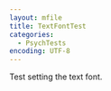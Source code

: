 ```yaml
---
layout: mfile
title: TextFontTest
categories:
  - PsychTests
encoding: UTF-8
---
```


Test setting the text font.